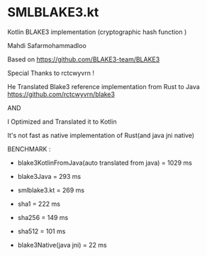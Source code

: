 # SMLBLAKE3.kt
Kotlin BLAKE3 implementation (cryptographic hash function )

Mahdi Safarmohammadloo

Based on https://github.com/BLAKE3-team/BLAKE3

Special Thanks to rctcwyvrn !

He Translated Blake3 reference implementation from Rust to Java https://github.com/rctcwyvrn/blake3

AND

I Optimized and Translated it to Kotlin

It's not fast as native implementation of Rust(and java jni native)

BENCHMARK :

* blake3KotlinFromJava(auto translated from java) = 1029 ms

* blake3Java = 293 ms

* smlblake3.kt = 269 ms

* sha1   = 222 ms

* sha256 = 149 ms

* sha512 = 101 ms

* blake3Native(java jni) = 22 ms                 
